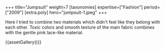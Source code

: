 +++
title="Jumpsuit"
weight=7
[taxonomies]
expertise=["Fashion"]
period=["2009"]
[extra.poly]
hero="jumpsuit-1.jpeg"
+++

Here I tried to combine two materials which didn't feel like they belong with each other. Toxic colors and smooth texture of the main fabric combines with the gentle pink lace-like material.

{{assetGallery()}}